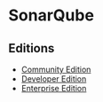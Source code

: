 # SonarQube

<!--
https://gazelle.ihe.net/sonar/about
https://sonarqube.inria.fr/sonarqube/about

https://github.com/tynn/sonar-badge-proxy
https://github.com/taptap/sonarqube-badges
-->

## Editions

- [Community Edition](./sonarqube-ce/README.md)
- [Developer Edition](https://sonarqube.org/developer-edition/)
- [Enterprise Edition](https://sonarqube.org/enterprise-edition/)
